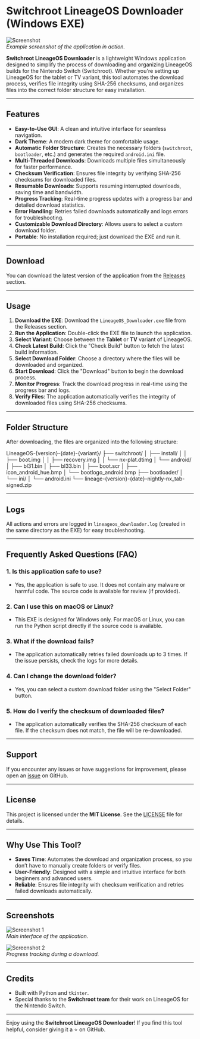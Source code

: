 # Switchroot LineageOS Downloader (Windows EXE)

![Screenshot](https://via.placeholder.com/500x450)  
*Example screenshot of the application in action.*

**Switchroot LineageOS Downloader** is a lightweight Windows application designed to simplify the process of downloading and organizing LineageOS builds for the Nintendo Switch (Switchroot). Whether you're setting up LineageOS for the tablet or TV variant, this tool automates the download process, verifies file integrity using SHA-256 checksums, and organizes files into the correct folder structure for easy installation.

---

## Features

- **Easy-to-Use GUI**: A clean and intuitive interface for seamless navigation.
- **Dark Theme**: A modern dark theme for comfortable usage.
- **Automatic Folder Structure**: Creates the necessary folders (`switchroot`, `bootloader`, etc.) and generates the required `android.ini` file.
- **Multi-Threaded Downloads**: Downloads multiple files simultaneously for faster performance.
- **Checksum Verification**: Ensures file integrity by verifying SHA-256 checksums for downloaded files.
- **Resumable Downloads**: Supports resuming interrupted downloads, saving time and bandwidth.
- **Progress Tracking**: Real-time progress updates with a progress bar and detailed download statistics.
- **Error Handling**: Retries failed downloads automatically and logs errors for troubleshooting.
- **Customizable Download Directory**: Allows users to select a custom download folder.
- **Portable**: No installation required; just download the EXE and run it.

---

## Download

You can download the latest version of the application from the [Releases](https://github.com/your-username/switchroot-lineageos-downloader/releases) section.

---

## Usage

1. **Download the EXE**: Download the `LineageOS_Downloader.exe` file from the Releases section.
2. **Run the Application**: Double-click the EXE file to launch the application.
3. **Select Variant**: Choose between the **Tablet** or **TV** variant of LineageOS.
4. **Check Latest Build**: Click the "Check Build" button to fetch the latest build information.
5. **Select Download Folder**: Choose a directory where the files will be downloaded and organized.
6. **Start Download**: Click the "Download" button to begin the download process.
7. **Monitor Progress**: Track the download progress in real-time using the progress bar and logs.
8. **Verify Files**: The application automatically verifies the integrity of downloaded files using SHA-256 checksums.

---

## Folder Structure

After downloading, the files are organized into the following structure:

LineageOS-{version}-{date}-{variant}/
├── switchroot/
│ ├── install/
│ │ ├── boot.img
│ │ ├── recovery.img
│ │ └── nx-plat.dtimg
│ └── android/
│ ├── bl31.bin
│ ├── bl33.bin
│ ├── boot.scr
│ ├── icon_android_hue.bmp
│ └── bootlogo_android.bmp
├── bootloader/
│ └── ini/
│ └── android.ini
└── lineage-{version}-{date}-nightly-nx_tab-signed.zip


---

## Logs

All actions and errors are logged in `lineageos_downloader.log` (created in the same directory as the EXE) for easy troubleshooting.

---

## Frequently Asked Questions (FAQ)

### 1. **Is this application safe to use?**
   - Yes, the application is safe to use. It does not contain any malware or harmful code. The source code is available for review (if provided).

### 2. **Can I use this on macOS or Linux?**
   - This EXE is designed for Windows only. For macOS or Linux, you can run the Python script directly if the source code is available.

### 3. **What if the download fails?**
   - The application automatically retries failed downloads up to 3 times. If the issue persists, check the logs for more details.

### 4. **Can I change the download folder?**
   - Yes, you can select a custom download folder using the "Select Folder" button.

### 5. **How do I verify the checksum of downloaded files?**
   - The application automatically verifies the SHA-256 checksum of each file. If the checksum does not match, the file will be re-downloaded.

---

## Support

If you encounter any issues or have suggestions for improvement, please open an [issue](https://github.com/your-username/switchroot-lineageos-downloader/issues) on GitHub.

---

## License

This project is licensed under the **MIT License**. See the [LICENSE](LICENSE) file for details.

---

## Why Use This Tool?

- **Saves Time**: Automates the download and organization process, so you don’t have to manually create folders or verify files.
- **User-Friendly**: Designed with a simple and intuitive interface for both beginners and advanced users.
- **Reliable**: Ensures file integrity with checksum verification and retries failed downloads automatically.

---

## Screenshots

![Screenshot 1](https://via.placeholder.com/500x450)  
*Main interface of the application.*

![Screenshot 2](https://via.placeholder.com/500x450)  
*Progress tracking during a download.*

---

## Credits

- Built with Python and `tkinter`.
- Special thanks to the **Switchroot team** for their work on LineageOS for the Nintendo Switch.

---

Enjoy using the **Switchroot LineageOS Downloader**! If you find this tool helpful, consider giving it a ⭐ on GitHub.

